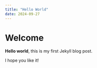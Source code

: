 ```yaml
---
title: "Hello World"
date: 2024-09-27
---
```


# Welcome

**Hello world**, this is my first Jekyll blog post.

I hope you like it!